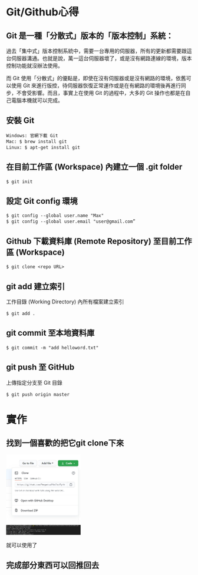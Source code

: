 # Git/Github心得

## Git 是一種「分散式」版本的「版本控制」系統：
過去「集中式」版本控制系統中，需要一台專用的伺服器，所有的更新都需要跟這台伺服器溝通。也就是說，萬一這台伺服器壞了，或是沒有網路連線的環境，版本控制功能就沒辦法使用。

而 Git 使用「分散式」的優點是，即使在沒有伺服器或是沒有網路的環境，依舊可以使用 Git 來進行版控，待伺服器恢復正常運作或是在有網路的環境後再進行同步，不會受影響。而且，事實上在使用 Git 的過程中，大多的 Git 操作也都是在自己電腦本機就可以完成。
## 安裝 Git
```
Windows: 官網下載 Git 
Mac: $ brew install git  
Linux: $ apt-get install git
```
## 在目前工作區 (Workspace) 內建立一個 .git folder
```
$ git init
```
## 設定 Git config 環境
```
$ git config --global user.name "Max"
$ git config --global user.email "user@gmail.com”
```
## Github 下載資料庫 (Remote Repository) 至目前工作區 (Workspace)
```
$ git clone <repo URL>
```
## git add 建立索引
工作目錄 (Working Directory) 內所有檔案建立索引
```
$ git add .
```
## git commit 至本地資料庫
```
$ git commit -m "add helloword.txt"
```
## git push 至 GitHub
上傳指定分支至 Git 目錄
```
$ git push origin master
```
# 實作
## 找到一個喜歡的把它git clone下來

<img src=".\clone.jpg" width = "40%"><br>
<img src=".\clone1.jpg" width = "40%"><br>

就可以使用了

## 完成部分東西可以回推回去

